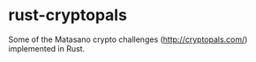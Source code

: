 rust-cryptopals
===============

Some of the Matasano crypto challenges (http://cryptopals.com/) implemented in Rust.
